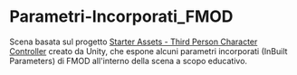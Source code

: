 # Parametri-Incorporati_FMOD
Scena basata sul progetto [Starter Assets - Third Person Character Controller](https://assetstore.unity.com/packages/essentials/starter-assets-third-person-character-controller-196526) creato da Unity, che espone alcuni parametri incorporati (InBuilt Parameters) di FMOD all'interno della scena a scopo educativo.
